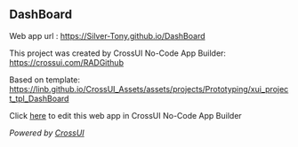 ## DashBoard
Web app url : https://Silver-Tony.github.io/DashBoard

This project was created by CrossUI No-Code App Builder: https://crossui.com/RADGithub

Based on template: https://linb.github.io/CrossUI_Assets/assets/projects/Prototyping/xui_project_tpl_DashBoard

Click [here](https://crossui.com/RADGithub/#!from=github&owner=Silver-Tony&repo=DashBoard) to edit this web app in CrossUI No-Code App Builder

<i>Powered by [CrossUI](https://crossui.com)</i>
